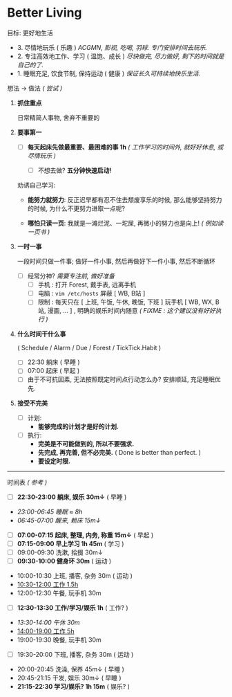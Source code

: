 # Better Living

目标: 更好地生活

- 3\. 尽情地玩乐 ( 乐趣 ) _ACGMN, 影视, 吃喝, 羽球._ _专门安排时间去玩乐._
- 2\. 专注高效地工作、学习 ( 温饱、成长 ) _尽快做完, 尽力做好, 剩下的时间就是自己的了._
- 1\. 睡眠充足, 饮食节制, 保持运动 ( 健康 ) _保证长久可持续地快乐生活._

想法 → 做法 _( 尝试 )_

1.  **抓住重点**

    日常精简人事物, 舍弃不重要的

2.  **要事第一**

    -   [ ] **每天起床先做最重要、最困难的事 1h**
        _( 工作学习的时间外, 就好好休息, 或尽情玩乐 )_

        -   [ ] 不想去做? **五分钟快速启动!**

    劝诱自己学习:

    -   **能努力就努力**: 反正迟早都有忍不住去颓废享乐的时候, 那么能够坚持努力的时候, 为什么不更努力进取一点呢?

    -   **哪怕只读一页**: 我就是一滩烂泥、一坨屎, 再微小的努力也是向上! _( 例如读一页书 )_

3.  **一时一事**

    一段时间只做一件事; 做好一件小事, 然后再做好下一件小事, 然后不断循环

    -   [ ] 经常分神? _需要专注前, 做好准备_
        -   [ ] 手机 : 打开 Forest, 戴手表, 远离手机
        -   [ ] 电脑 : `vim /etc/hosts` 屏蔽 [ WB, B站 ]
        -   [ ] 限制 : 每天只在 [ 上班, 午饭, 午休, 晚饭, 下班 ] 玩手机 [ WB, WX, B站, 漫画, … ] , 明确的娱乐时间内随意
            _( FIXME : 这个建议没有好好执行 )_

4.  **什么时间干什么事**

    ( Schedule / Alarm / Due / <!-- BlockyTime / --> Forest / TickTick.Habit )

    - [ ] 22:30 躺床 ( 早睡 )
    - [ ] 07:00 起床 ( 早起 )
    - [ ] 由于不可抗因素, 无法按照既定时间点行动怎么办? 安排顺延, 充足睡眠优先.

5.  **接受不完美**

    - [ ] 计划:
        - **能够完成的计划才是好的计划.**
    - [ ] 执行:
        - **完美是不可能做到的, 所以不要强求.**
        - **先完成, 再完善, 但不必完美.**
            ( Done is better than perfect. )
        - **要设定时限.**

---

时间表 _( 参考 )_

- [ ] **22:30-23:00 躺床, 娱乐 30m↓** ( 早睡 )
- _23:00-06:45 睡眠 ≈ 8h_
- _06:45-07:00 醒来, 赖床 15m↓_
- [ ] **07:00-07:15 起床, 整理, 内务, 称重 15m↓** ( 早起 )
- [ ] **07:15-09:00 早上学习 1h 45m** ( 学习 )
- [ ] 09:00-09:30 洗漱, 拾掇 30m↓
- [ ] **09:30-10:00 健身环 30m** ( 运动 )
- 10:00-10:30 上班, 播客, 杂务 30m ( 运动 )
- <u>10:30-12:00 工作 1.5h</u>
- 12:00-12:30 午餐, 玩手机 30m
- [ ] **12:30-13:30 工作/学习/娱乐 1h** ( 工作? )
- _13:30-14:00 午休 30m_
- <u>14:00-19:00 工作 5h</u>
- 19:00-19:30 晚餐, 玩手机 30m
- [ ] 19:30-20:00 下班, 播客, 杂务 30m ( 运动 )
- 20:00-20:45 洗澡, 保养 45m↓ ( 早睡 )
- 20:45-21:15 干发, 娱乐 30m↓ ( 早睡 )
- **21:15-22:30 学习/娱乐? 1h 15m** ( 娱乐? )
